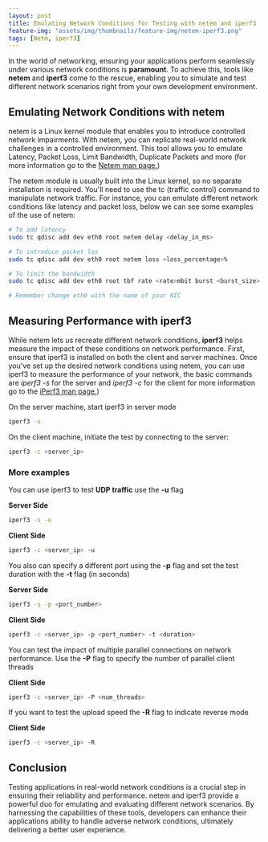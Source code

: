 ```yaml
---
layout: post
title: Emulating Network Conditions for Testing with netem and iperf3 
feature-img: "assets/img/thumbnails/feature-img/netem-iperf3.png"
tags: [Netm, iperf3]
---
```


In the world of networking, ensuring your applications perform seamlessly under various network conditions is **paramount**. To achieve this, tools like **netem** and **iperf3** come to the rescue, enabling you to simulate and test different network scenarios right from your own development environment.

## Emulating Network Conditions with netem

netem is a Linux kernel module that enables you to introduce controlled network impairments. With netem, you can replicate real-world network challenges in a controlled environment. This tool allows you to emulate Latency, Packet Loss, Limit Bandwidth, Duplicate Packets and more (for more information go to the [Netem man page.](https://www.linux.org/docs/man8/tc-netem.html))

The netem module is usually built into the Linux kernel, so no separate installation is required. You'll need to use the tc (traffic control) command to manipulate network traffic. For instance, you can emulate different network conditions like latency and packet loss, below we can see some examples of the use of netem:

```bash
# To add latency
sudo tc qdisc add dev eth0 root netem delay <delay_in_ms>

# To introduce packet los
sudo tc qdisc add dev eth0 root netem loss <loss_percentage>%

# To limit the bandwidth
sudo tc qdisc add dev eth0 root tbf rate <rate>mbit burst <burst_size> latency <latency_in_ms>

# Remember change eth0 with the name of your NIC
```

## Measuring Performance with iperf3

While netem lets us recreate different network conditions, **iperf3** helps measure the impact of these conditions on network performance. First, ensure that iperf3 is installed on both the client and server machines. Once you've set up the desired network conditions using netem, you can use iperf3 to measure the performance of your network, the basic commands are *iperf3 -s* for the server and *iperf3 -c* for the client for more information go to the [iPerf3 man page.](https://docs.oracle.com/cd/E88353_01/html/E37839/iperf3-1.html))

On the server machine, start iperf3 in server mode
```bash
iperf3 -s

```

On the client machine, initiate the test by connecting to the server:
```bash
iperf3 -c <server_ip>

```
### More examples

You can  use iperf3 to test **UDP traffic** use the **-u** flag

**Server Side**
```bash
iperf3 -s -u
```

**Client Side**
```bash
iperf3 -c <server_ip> -u
```

You also can specify a different port using the **-p** flag and set the test duration with the **-t** flag (in seconds)

**Server Side**
```bash
iperf3 -s -p <port_number>

```

**Client Side**
```bash
iperf3 -c <server_ip> -p <port_number> -t <duration>

```
You can test the impact of multiple parallel connections on network performance. Use the **-P** flag to specify the number of parallel client threads


**Client Side**
```bash
iperf3 -c <server_ip> -P <num_threads>

```

If you want to test the upload speed the **-R** flag to indicate reverse mode

**Client Side**
```bash
iperf3 -c <server_ip> -R

```

## Conclusion

Testing applications in real-world network conditions is a crucial step in ensuring their reliability and performance. netem and iperf3 provide a powerful duo for emulating and evaluating different network scenarios. By harnessing the capabilities of these tools, developers can enhance their applications ability to handle adverse network conditions, ultimately delivering a better user experience.